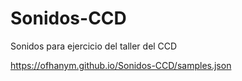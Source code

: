 # Sonidos-CCD
Sonidos para ejercicio del taller del CCD

https://ofhanym.github.io/Sonidos-CCD/samples.json 
